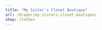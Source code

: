 ```yaml
---
title: "My Sister's Closet Boutique"
url: /draper/my-sisters-closet-boutique/
shop: clothes
---
```


